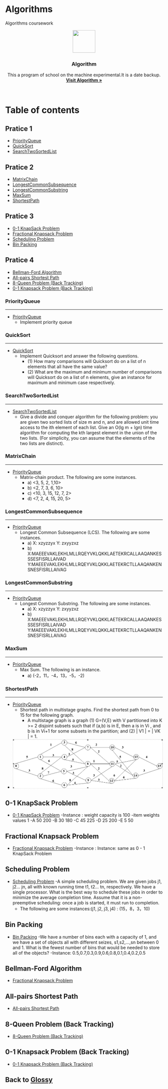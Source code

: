 ﻿# Algorithms
Algorithms coursework

<p align="center">
  <a href="https://github.com/Glossy">
    <img src="https://avatars1.githubusercontent.com/u/20094589?v=3&s=460" width=72 height=72>
  </a>

  <h3 align="center">Algorithm</h3>

  <p align="center">
    This a program of school on the machine experimental.It is a date backup. 
    <br>
    <a href="https://github.com/Glossy/Algorithms"><strong>Visit Algorithm &raquo;</strong></a>
  </p>
</p>

<br>

# Table of contents

## Pratice 1
- [PriorityQueue](#PriorityQueue)
- [QuickSort](#QuickSort)
- [SearchTwoSortedList](#SearchTwoSortedList)

## Pratice 2
- [MatrixChain](#MatrixChain)
- [LongestCommonSubsequence](#LongestCommonSubsequence)
- [LongestCommonSubstring](#LongestCommonSubstring)
- [MaxSum](#MaxSum)
- [ShortestPath](#ShortestPath)

## Pratice 3
- [0-1 KnapSack Problem](https://github.com/Glossy/Algorithms/tree/master/14130130231_%E5%90%B4%E5%A4%A9%E6%88%90(Pratice3)/Pratice3/src)
- [Fractional Knapsack Problem](https://github.com/Glossy/Algorithms/tree/master/14130130231_%E5%90%B4%E5%A4%A9%E6%88%90(Pratice3)/Pratice3/src)
- [Scheduling Problem](https://github.com/Glossy/Algorithms/tree/master/14130130231_%E5%90%B4%E5%A4%A9%E6%88%90(Pratice3)/Pratice3/src)
- [Bin Packing](https://github.com/Glossy/Algorithms/tree/master/14130130231_%E5%90%B4%E5%A4%A9%E6%88%90(Pratice3)/Pratice3/src)

## Pratice 4
- [Bellman-Ford Algorithm](https://github.com/Glossy/Algorithms/tree/master/14130130231_%E5%90%B4%E5%A4%A9%E6%88%90(Pratice4))
- [All-pairs Shortest Path](https://github.com/Glossy/Algorithms/tree/master/14130130231_%E5%90%B4%E5%A4%A9%E6%88%90(Pratice4))
- [8-Queen Problem (Back Tracking)](https://github.com/Glossy/Algorithms/tree/master/14130130231_%E5%90%B4%E5%A4%A9%E6%88%90(Pratice4))
- [0-1 Knapsack Problem (Back Tracking)](https://github.com/Glossy/Algorithms/tree/master/14130130231_%E5%90%B4%E5%A4%A9%E6%88%90(Pratice4))

### PriorityQueue
---
- [PriorityQueue](https://github.com/Glossy/Algorithms/tree/master/14130130231_%E5%90%B4%E5%A4%A9%E6%88%90(Pratice1)/Pratice1/src/pers)
    - Implement priority queue

### QuickSort
---
- [QuickSort](https://github.com/Glossy/Algorithms/tree/master/14130130231_%E5%90%B4%E5%A4%A9%E6%88%90(Pratice1)/Pratice1/src/pers)
    - Implement Quicksort and answer the following questions. 
        - (1) How many comparisons will Quicksort do on a list of n elements that all have the same value? 
        - (2) What are the maximum and minimum number of comparisons will Quicksort do on a list of n elements, give an instance for maximum and minimum case respectively.

### SearchTwoSortedList
---
- [SearchTwoSortedList](https://github.com/Glossy/Algorithms/tree/master/14130130231_%E5%90%B4%E5%A4%A9%E6%88%90(Pratice2)/Pratice2/src)
    - Give a divide and conquer algorithm for the following problem: you are given two sorted lists of size m and n, and are allowed unit time access to the ith element of each list. Give an O(lg m + lgn) time algorithm for computing the kth largest element in the union of the two lists. (For simplicity, you can assume that the elements of the two lists are distinct).

### MatrixChain
---
- [PriorityQueue](https://github.com/Glossy/Algorithms/tree/master/14130130231_%E5%90%B4%E5%A4%A9%E6%88%90(Pratice2)/Pratice2/src)
    - Matrix-chain product. The following are some instances.
    	- a)	<3, 5, 2, 1,10>
    	- b)	<2, 7, 3, 6, 10>
    	- c)	<10, 3, 15, 12, 7, 2>
    	- d)	<7, 2, 4, 15, 20, 5>


### LongestCommonSubsequence
---
- [PriorityQueue](https://github.com/Glossy/Algorithms/tree/master/14130130231_%E5%90%B4%E5%A4%A9%E6%88%90(Pratice2)/Pratice2/src)
    - Longest Common Subsequence (LCS). The following are some instances.
    	- a)	X: xzyzzyx   Y: zxyyzxz
    	- b)	X:MAEEEVAKLEKHLMLLRQEYVKLQKKLAETEKRCALLAAQANKESSSESFISRLLAIVAD               
    	    	Y:MAEEEVAKLEKHLMLLRQEYVKLQKKLAETEKRCTLLAAQANKENSNESFISRLLAIVAG


### LongestCommonSubstring
---
- [PriorityQueue](https://github.com/Glossy/Algorithms/tree/master/14130130231_%E5%90%B4%E5%A4%A9%E6%88%90(Pratice2)/Pratice2/src)
    - Longest Common Substring. The following are some instances.
    	- a)	X: xzyzzyx   Y: zxyyzxz
    	- b)	X:MAEEEVAKLEKHLMLLRQEYVKLQKKLAETEKRCALLAAQANKESSSESFISRLLAIVAD               
    		Y:MAEEEVAKLEKHLMLLRQEYVKLQKKLAETEKRCTLLAAQANKENSNESFISRLLAIVAG


### MaxSum
---
- [PriorityQueue](https://github.com/Glossy/Algorithms/tree/master/14130130231_%E5%90%B4%E5%A4%A9%E6%88%90(Pratice2)/Pratice2/src)
    - Max Sum. The following is an instance.
	    - a)	(-2，11，-4，13，-5，-2)


### ShortestPath
---
- [PriorityQueue](https://github.com/Glossy/Algorithms/tree/master/14130130231_%E5%90%B4%E5%A4%A9%E6%88%90(Pratice2)/Pratice2/src)
    - Shortest path in multistage graphs. Find the shortest path from 0 to 15 for the following graph.
	    - A multistage graph is a graph (1) G=(V,E) with V partitioned into K >= 2 disjoint subsets such that if (a,b) is in E, then a is in Vi , and b is in Vi+1 for some subsets in the partition; and (2) | V1 | = | VK | = 1.
- ![image](https://github.com/Glossy/Algorithms/blob/master/14130130231_%E5%90%B4%E5%A4%A9%E6%88%90(Pratice4)/shortest.png)

0-1 KnapSack Problem
---
- [0-1 KnapSack Problem](https://github.com/Glossy/Algorithms/tree/master/14130130231_%E5%90%B4%E5%A4%A9%E6%88%90(Pratice3)/Pratice3/src)
    -Instance : weight capacity is 100
	-item	weights	values
1	-A	50	200
	-B	30	180
	-C	45	225
	-D	25	200
	-E	5	50


Fractional Knapsack Problem
---
- [Fractional Knapsack Problem](https://github.com/Glossy/Algorithms/tree/master/14130130231_%E5%90%B4%E5%A4%A9%E6%88%90(Pratice3)/Pratice3/src)
    -Instance : Instance: same as 0 - 1 KnapSack Problem


Scheduling Problem
---
- [Scheduling Problem](https://github.com/Glossy/Algorithms/tree/master/14130130231_%E5%90%B4%E5%A4%A9%E6%88%90(Pratice3)/Pratice3/src)
    -A simple scheduling problem. We are given jobs j1, j2… jn, all with known running time t1, t2… tn, respectively. We have a single processor. What is the best way to schedule these jobs in order to minimize the average completion time. Assume that it is a non-preemptive scheduling: once a job is started, it must run to completion.
	- The following are some instances:(j1, j2, j3, j4) : (15，8，3，10)


Bin Packing
---
- [Bin Packing](https://github.com/Glossy/Algorithms/tree/master/14130130231_%E5%90%B4%E5%A4%A9%E6%88%90(Pratice3)/Pratice3/src)
    -We have a number of bins each with a capacity of 1, and we have a set of objects all with different seizes, s1,s2,…,sn between 0 and 1. What is the fewest number of bins that would be needed to store all of the objects?
	-Instance: 0.5,0.7,0.3,0.9,0.6,0.8,0.1,0.4,0.2,0.5


Bellman-Ford Algorithm
---
- [Fractional Knapsack Problem](https://github.com/Glossy/Algorithms/tree/master/14130130231_%E5%90%B4%E5%A4%A9%E6%88%90(Pratice4))


All-pairs Shortest Path
---
- [All-pairs Shortest Path](https://github.com/Glossy/Algorithms/tree/master/14130130231_%E5%90%B4%E5%A4%A9%E6%88%90(Pratice4))


8-Queen Problem (Back Tracking)
---
- [8-Queen Problem (Back Tracking)](https://github.com/Glossy/Algorithms/tree/master/14130130231_%E5%90%B4%E5%A4%A9%E6%88%90(Pratice4))


0-1 Knapsack Problem (Back Tracking)
---
- [0-1 Knapsack Problem (Back Tracking)](https://github.com/Glossy/Algorithms/tree/master/14130130231_%E5%90%B4%E5%A4%A9%E6%88%90(Pratice4))
    

## Back to [Glossy](https://github.com/Glossy)





